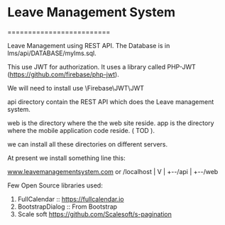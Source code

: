 # Leave Management System
=========================


Leave Management using REST API. The Database is in lms/api/DATABASE/mylms.sql.

This use JWT for authorization. It uses a library called PHP-JWT (https://github.com/firebase/php-jwt). 

We will need to install use \Firebase\JWT\JWT


api directory contain the REST API which does the Leave management system.

web is the directory where the the web site reside. 
app is the directory where the mobile application code reside. ( TOD ).

we can install all these directories on different servers.

At present we install something line this:

  www.leavemanagementsystem.com
                or
                     /localhost
                              |
                              V
                              |
                              +--/api
                              |
                              +--/web


Few Open Source libraries used:
1. FullCalendar :: https://fullcalendar.io
2. BootstrapDialog :: From Bootstrap
3. Scale soft https://github.com/Scalesoft/s-pagination